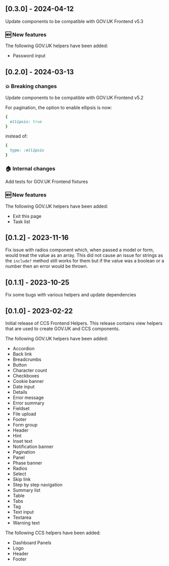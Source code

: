 ## [0.3.0] - 2024-04-12

Update components to be compatible with GOV.UK Frontend v5.3

### 🆕 New features

The following GOV.UK helpers have been added:

- Password input

## [0.2.0] - 2024-03-13

### 💥 Breaking changes

Update components to be compatible with GOV.UK Frontend v5.2

For pagination, the option to enable ellipsis is now:
```ruby
{
  ellipsis: true
}
```
instead of:
```ruby
{
  type: :ellipsis
}
```

### 🏠 Internal changes

Add tests for GOV.UK Frontend fixtures

### 🆕 New features

The following GOV.UK helpers have been added:

- Exit this page
- Task list

## [0.1.2] - 2023-11-16

Fix issue with radios component which, when passed a model or form, would treat the value as an array.
This did not cause an issue for strings as the `include?` method still works for them but if the value was a boolean or a number then an error would be thrown.

## [0.1.1] - 2023-10-25

Fix some bugs with various helpers and update dependencies

## [0.1.0] - 2023-02-22

Initial release of CCS Frontend Helpers.
This release contains view helpers that are used to create GOV.UK and CCS components.

The following GOV.UK helpers have been added:

- Accordion
- Back link
- Breadcrumbs
- Button
- Character count
- Checkboxes
- Cookie banner
- Date input
- Details
- Error message
- Error summary
- Fieldset
- File upload
- Footer
- Form group
- Header
- Hint
- Inset text
- Notification banner
- Pagination
- Panel
- Phase banner
- Radios
- Select
- Skip link
- Step by step navigation
- Summary list
- Table
- Tabs
- Tag
- Text input
- Textarea
- Warning text

The following CCS helpers have been added:

- Dashboard Panels
- Logo
- Header
- Footer
